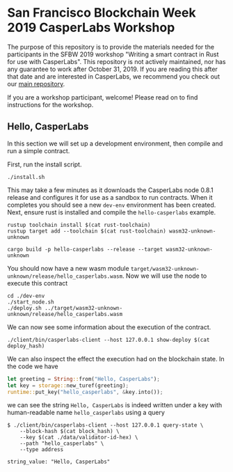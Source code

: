 # San Francisco Blockchain Week 2019 CasperLabs Workshop

The purpose of this repository is to provide the materials needed for the
participants in the SFBW 2019 workshop "Writing a smart contract in Rust for use
with CasperLabs". This repository is not actively maintained, nor has any
guarantee to work after October 31, 2019. If you are reading this after that
date and are interested in CasperLabs, we recommend you check out our [main
repository](https://github.com/CasperLabs/CasperLabs).

If you are a workshop participant, welcome! Please read on to find instructions
for the workshop.

## Hello, CasperLabs

In this section we will set up a development environment, then compile and run a
simple contract.

First, run the install script.

```shell
./install.sh
```

This may take a few minutes as it downloads the CasperLabs node 0.8.1 release
and configures it for use as a sandbox to run contracts. When it completes you
should see a new `dev-env` environment has been created. Next, ensure rust is
installed and compile the `hello-casperlabs` example.

```shell
rustup toolchain install $(cat rust-toolchain)
rustup target add --toolchain $(cat rust-toolchain) wasm32-unknown-unknown

cargo build -p hello-casperlabs --release --target wasm32-unknown-unknown
```

You should now have a new wasm module
`target/wasm32-unknown-unknown/release/hello_casperlabs.wasm`. Now we will use
the node to execute this contract

```shell
cd ./dev-env
./start_node.sh
./deploy.sh ../target/wasm32-unknown-unknown/release/hello_casperlabs.wasm
```

We can now see some information about the execution of the contract.

```shell
./client/bin/casperlabs-client --host 127.0.0.1 show-deploy $(cat deploy_hash)
```

We can also inspect the effect the execution had on the blockchain state. In
the code we have

```rust
let greeting = String::from("Hello, CasperLabs");
let key = storage::new_turef(greeting);
runtime::put_key("hello_casperlabs", &key.into());
```

we can see the string `Hello, CasperLabs` is indeed written under a key with
human-readable name `hello_casperlabs` using a query

```shell
$ ./client/bin/casperlabs-client --host 127.0.0.1 query-state \
    --block-hash $(cat block_hash) \
    --key $(cat ./data/validator-id-hex) \
    --path "hello_casperlabs" \
    --type address

string_value: "Hello, CasperLabs"
```
